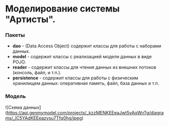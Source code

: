 # Моделирование системы "Артисты".

### Пакеты
* **dao** - (Data Access Object) содержит классы для работы с наборами данных.
* **model** - содержит классы с реализацией модели данных в виде POJO.
* **reader** - содержит классы для чтения данных из внешних потоков (консоль, файл, и т.п.).
* **persistence** - содержит классы для работы с физическим хранилищем данных: оперативная память, файл, база данных и т.п.

### Модель
![Схема данных] (https://api.genmymodel.com/projects/_kzzMENKEEeaJwt5yAqWnTg/diagrams/_lC5YAdKEEeazysu7Tfq0hg/jpeg)
